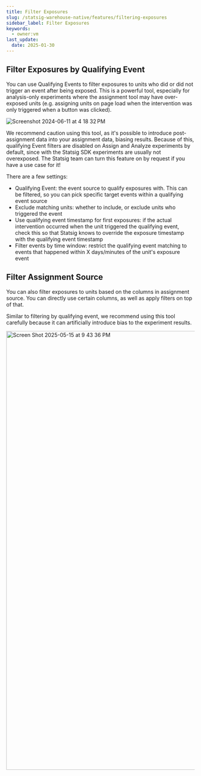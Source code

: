 ```yaml
---
title: Filter Exposures
slug: /statsig-warehouse-native/features/filtering-exposures
sidebar_label: Filter Exposures
keywords:
  - owner:vm
last_update:
  date: 2025-01-30
---
```


## Filter Exposures by Qualifying Event
You can use Qualifying Events to filter exposures to units who did or did not trigger an event after being exposed. This is a powerful tool, especially for analysis-only experiments where the assignment tool may have over-exposed units (e.g. assigning units on page load when the intervention was only triggered when a button was clicked).

![Screenshot 2024-06-11 at 4 18 32 PM](https://github.com/statsig-io/docs/assets/102695539/f7a5ee06-b67a-4cba-9680-fbe99c64d0fc)

We recommend caution using this tool, as it's possible to introduce post-assignment data into your assignment data, biasing results. Because of this, qualifying Event filters are disabled on Assign and Analyze experiments by default, since with the Statsig SDK experiments are usually not overexposed. The Statsig team can turn this feature on by request if you have a use case for it!

There are a few settings:
- Qualifying Event: the event source to qualify exposures with. This can be filtered, so you can pick specific target events within a qualifying event source
- Exclude matching units: whether to include, or exclude units who triggered the event
- Use qualifying event timestamp for first exposures: if the actual intervention occurred when the unit triggered the qualifying event, check this so that Statsig knows to override the exposure timestamp with the qualifying event timestamp
- Filter events by time window: restrict the qualifying event matching to events that happened within X days/minutes of the unit's exposure event

## Filter Assignment Source
You can also filter exposures to units based on the columns in assignment source. You can directly use certain columns, as well as apply filters on top of that.

Similar to filtering by qualifying event, we recommend using this tool carefully because it can artificially introduce bias to the experiment results.

<img width="1169" alt="Screen Shot 2025-05-15 at 9 43 36 PM" src="https://github.com/user-attachments/assets/36ddb74f-d9e9-4e25-8349-61077f77b863" />

